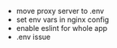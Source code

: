 - move proxy server to .env
- set env vars in nginx config
- enable eslint for whole app
- .env issue